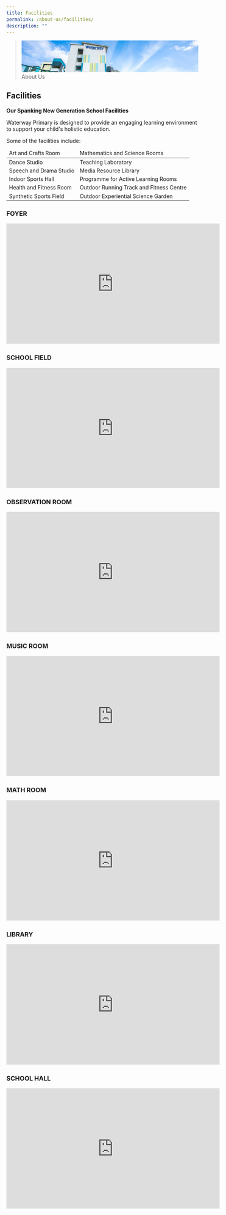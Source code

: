 ```yaml
---
title: Facilities
permalink: /about-us/facilities/
description: ""
---
```

> ![](/images/about-us_02.jpg)
> About Us


## Facilities

**Our Spanking New Generation School Facilities**

Waterway Primary is designed to provide an engaging learning environment to support your child's holistic education.  

Some of the facilities include:

<table>
<thead>
  <tr>
    <td>Art and Crafts Room</td>
    <td>Mathematics and Science Rooms</td>
  </tr>
</thead>
<tbody>
  <tr>
    <td>Dance Studio</td>
    <td>Teaching Laboratory</td>
  </tr>
  <tr>
    <td>Speech and Drama Studio</td>
    <td>Media Resource Library</td>
  </tr>
  <tr>
    <td>Indoor Sports Hall</td>
    <td>Programme for Active Learning Rooms</td>
  </tr>
  <tr>
    <td>Health and Fitness Room</td>
    <td>Outdoor Running Track and Fitness Centre</td>
  </tr>
  <tr>
    <td>Synthetic Sports Field</td>
    <td>Outdoor Experiential Science Garden</td>
  </tr>
</tbody>
</table>


### FOYER

<iframe width="560" height="315" src="https://www.youtube.com/embed/a0HTVM632xg" title="Students introduce School Facilities (School Foyer)" frameborder="0" allow="accelerometer; autoplay; clipboard-write; encrypted-media; gyroscope; picture-in-picture" allowfullscreen></iframe>

### SCHOOL FIELD

<iframe width="560" height="315" src="https://www.youtube.com/embed/HzfdFCVAQaA" title="Students introduce School Facilities (School Field)" frameborder="0" allow="accelerometer; autoplay; clipboard-write; encrypted-media; gyroscope; picture-in-picture" allowfullscreen></iframe>

### OBSERVATION ROOM

<iframe width="560" height="315" src="https://www.youtube.com/embed/ufYhNSB-Olw" title="Students introduce School Facilities (Observation Room)" frameborder="0" allow="accelerometer; autoplay; clipboard-write; encrypted-media; gyroscope; picture-in-picture" allowfullscreen></iframe>

### MUSIC ROOM

<iframe width="560" height="315" src="https://www.youtube.com/embed/hXup3mGV__g" title="Students introduce School Facilities (Music Room)" frameborder="0" allow="accelerometer; autoplay; clipboard-write; encrypted-media; gyroscope; picture-in-picture" allowfullscreen></iframe>

### MATH ROOM

<iframe width="560" height="315" src="https://www.youtube.com/embed/rWXpHkHCMCc" title="Students introduce School Facilities (Maths Room)" frameborder="0" allow="accelerometer; autoplay; clipboard-write; encrypted-media; gyroscope; picture-in-picture" allowfullscreen></iframe>

### LIBRARY

<iframe width="560" height="315" src="https://www.youtube.com/embed/igd-8LjQl3s" title="Students introduce School Facilities (Library)" frameborder="0" allow="accelerometer; autoplay; clipboard-write; encrypted-media; gyroscope; picture-in-picture" allowfullscreen></iframe>

### SCHOOL HALL

<iframe width="560" height="315" src="https://www.youtube.com/embed/YRXjJ8GCudw" title="Students introduce School Facilities (School Hall)" frameborder="0" allow="accelerometer; autoplay; clipboard-write; encrypted-media; gyroscope; picture-in-picture" allowfullscreen></iframe>